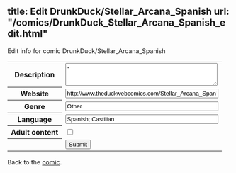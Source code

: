 title: Edit DrunkDuck/Stellar_Arcana_Spanish
url: "/comics/DrunkDuck_Stellar_Arcana_Spanish_edit.html"
---
Edit info for comic DrunkDuck/Stellar_Arcana_Spanish

<form name="comic" action="http://gaepostmail.appspot.com/comic/" method="post">
<table class="comicinfo">
<tr>
<th>Description</th><td><textarea name="description" cols="40" rows="3">-</textarea></td>
</tr>
<tr>
<th>Website</th><td><input type="text" name="url" value="http://www.theduckwebcomics.com/Stellar_Arcana_Spanish/" size="40"/></td>
</tr>
<tr>
<th>Genre</th><td><input type="text" name="genre" value="Other" size="40"/></td>
</tr>
<tr>
<th>Language</th><td><input type="text" name="language" value="Spanish; Castilian" size="40"/></td>
</tr>
<tr>
<th>Adult content</th><td><input type="checkbox" name="adult" value="adult" /></td>
</tr>
<tr>
<th></th><td>
<input type="hidden" name="comic" value="DrunkDuck_Stellar_Arcana_Spanish" />
<input type="submit" name="submit" value="Submit" />
</td>
</tr>
</table>
</form>

Back to the [comic](DrunkDuck_Stellar_Arcana_Spanish.html).
